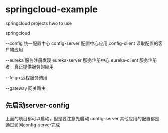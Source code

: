 # springcloud-example
springcloud projects hwo to use


springcloud

--config 统一配置中心
  config-server 配置中心应用
  config-client 读取配置的客户端应用

--eureka 服务注册发现
  eureka-server 服务注册中心
  eureka-client 服务注册者，真正提供服务的应用

--feign 远程服务调用
  
--gateway 网关路由


## 先启动server-config
上面的项目都可以启动，但是要注意先启动 config-server 其他应用的配置都是通过访问config-server完成
